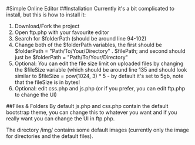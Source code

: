 #Simple Online Editor
##Installation
Currently it's a bit complicated to install, but this is how to install it:

1. Download/Fork the project
2. Open ftp.php with your favourite editor
3. Search for $folderPath (should be around line 94-102)
4. Change both of the $folderPath variables, the first should be $folderPath = "Path/To/Your/Directory" . $filePath; and second should just be $folderPath = "Path/To/Your/Directory"
5. Optional: You can edit the file size limit on uploaded files by changing the $fileSize variable (which should be around line 135 and should look similar to $fileSize = pow(1024, 3) * 5 - by default it's set to 5gb, note that the fileSize is in bytes!
6. Optional: edit css.php and js.php (or if you prefer, you can edit ftp.php to change the UI)

##Files & Folders
By default js.php and css.php contain the default bootstrap theme, you can change this to whatever you want and if you really want you can change the UI in ftp.php.

The directory /img/ contains some default images (currently only the image for directories and the default files).


